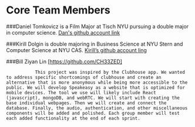 # Core Team Members

###Daniel Tomkovicz is a Film Major at Tisch NYU pursuing a double major in computer science.
[Dan's github account link](https://github.com/dtomkovicz)

###Kirill Dolgin is double majoring in Business Science at NYU Stern and Computer Science at NYU CAS.
[Kirill’s github account ling](https://github.com/KirDolgin)

###Bill Ziyan Lin 
[https://github.com/CH33ZED]

               This project was inspired by the Clubhouse app. We wanted to address specific shortcomings of clubhouse and create an alternative that is more anonymous while being more accessible to the public. We will develop Speakeasy as a website that is optimized for mobile devices. The tool we use will likely include React (javascript), mongoDB, and webRTC. We will start with creating the base individual webpages. Then we will create and connect the database. Finally, the audio, authentication, and other miscellaneous components will be added and polished. Each group member will test each added functionality at the end of each sprint.
